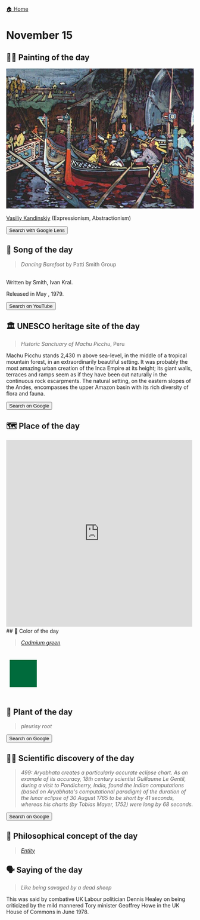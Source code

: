 
[🏠 Home](../../index.md)

# November 15

## 🧑‍🎨 Painting of the day

<img width="600" src="../img/Vasiliy_Kandinskiy_1.jpg">

[Vasiliy Kandinskiy](http://en.wikipedia.org/wiki/Wassily_Kandinsky) (Expressionism, Abstractionism)

<button class="btn btn-success"
onclick=" window.open('https://lens.google.com/uploadbyurl?url=https://iretes.github.io/one-a-day/data/img/Vasiliy_Kandinskiy_1.jpg','_blank')">
Search with Google Lens
</button>

## 🎼 Song of the day

> *Dancing Barefoot*
by Patti Smith Group

<br />Written by Smith, Ivan Kral.

Released in May , 1979.

<button class="btn btn-success"
onclick=" window.open('http://www.youtube.com/search?q=Dancing Barefoot by Patti Smith Group','_blank')">
Search on YouTube
</button>

## 🏛️ UNESCO heritage site of the day

> *Historic Sanctuary of Machu Picchu*, Peru

<p>Machu Picchu stands 2,430 m above sea-level, in the middle of a tropical mountain forest, in an extraordinarily beautiful setting. It was probably the most amazing urban creation of the Inca Empire at its height; its giant walls, terraces and ramps seem as if they have been cut naturally in the continuous rock escarpments. The natural setting, on the eastern slopes of the Andes, encompasses the upper Amazon basin with its rich diversity of flora and fauna.</p>

<button class="btn btn-success"
onclick=" window.open('http://www.google.com/search?q=Historic Sanctuary of Machu Picchu','_blank')">
Search on Google
</button>

## 🗺️ Place of the day

<iframe
src="https://www.mapcrunch.com"
name="mapcrunch"
width="500"
height="500"
allowTransparency="true"
scrolling="no"
frameborder="0"
>
</iframe>
## 🎨 Color of the day

> *[Cadmium green](https://en.wikipedia.org/wiki/Cadmium_pigments)*

<div style="color:#006B3C; font-size: 100px;">&#9632;</div>

## 🌿 Plant of the day

> *pleurisy root*

<button class="btn btn-success"
onclick=" window.open('http://www.google.com/search?q=pleurisy root','_blank')">
Search on Google
</button>

## 🧑‍🔬 Scientific discovery of the day

> *499: Aryabhata creates a particularly accurate eclipse chart. As an example of its accuracy, 18th century scientist Guillaume Le Gentil, during a visit to Pondicherry, India, found the Indian computations (based on Aryabhata's computational paradigm) of the duration of the lunar eclipse of 30 August 1765 to be short by 41 seconds, whereas his charts (by Tobias Mayer, 1752) were long by 68 seconds.*

<button class="btn btn-success"
onclick=" window.open('http://www.google.com/search?q=499: Aryabhata creates a particularly accurate eclipse chart. As an example of its accuracy, 18th century scientist Guillaume Le Gentil, during a visit to Pondicherry, India, found the Indian computations (based on Aryabhata s computational paradigm) of the duration of the lunar eclipse of 30 August 1765 to be short by 41 seconds, whereas his charts (by Tobias Mayer, 1752) were long by 68 seconds.','_blank')">
Search on Google
</button>

## 💭 Philosophical concept of the day

> *[Entity](https://en.wikipedia.org/wiki/Non-physical_entity)*

## 🗣️ Saying of the day

> *Like being savaged by a dead sheep*

This was said by combative UK Labour politician Dennis Healey on being criticized by the mild mannered Tory minister Geoffrey Howe in the UK House of Commons in June 1978. 

